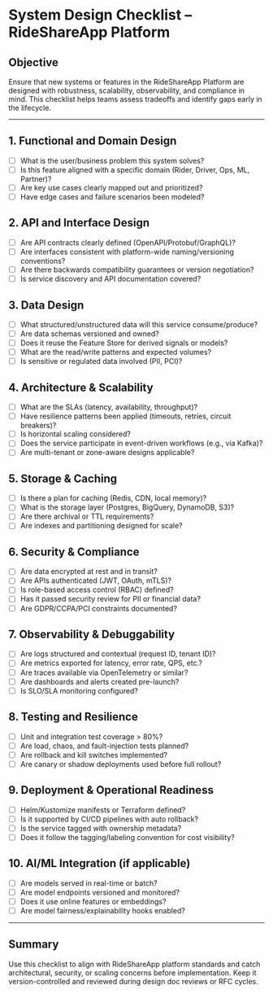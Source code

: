 # System Design Checklist – RideShareApp Platform

## Objective
Ensure that new systems or features in the RideShareApp Platform are designed with robustness, scalability, observability, and compliance in mind. This checklist helps teams assess tradeoffs and identify gaps early in the lifecycle.

---

## 1. Functional and Domain Design
- [ ] What is the user/business problem this system solves?
- [ ] Is this feature aligned with a specific domain (Rider, Driver, Ops, ML, Partner)?
- [ ] Are key use cases clearly mapped out and prioritized?
- [ ] Have edge cases and failure scenarios been modeled?

## 2. API and Interface Design
- [ ] Are API contracts clearly defined (OpenAPI/Protobuf/GraphQL)?
- [ ] Are interfaces consistent with platform-wide naming/versioning conventions?
- [ ] Are there backwards compatibility guarantees or version negotiation?
- [ ] Is service discovery and API documentation covered?

## 3. Data Design
- [ ] What structured/unstructured data will this service consume/produce?
- [ ] Are data schemas versioned and owned?
- [ ] Does it reuse the Feature Store for derived signals or models?
- [ ] What are the read/write patterns and expected volumes?
- [ ] Is sensitive or regulated data involved (PII, PCI)?

## 4. Architecture & Scalability
- [ ] What are the SLAs (latency, availability, throughput)?
- [ ] Have resilience patterns been applied (timeouts, retries, circuit breakers)?
- [ ] Is horizontal scaling considered?
- [ ] Does the service participate in event-driven workflows (e.g., via Kafka)?
- [ ] Are multi-tenant or zone-aware designs applicable?

## 5. Storage & Caching
- [ ] Is there a plan for caching (Redis, CDN, local memory)?
- [ ] What is the storage layer (Postgres, BigQuery, DynamoDB, S3)?
- [ ] Are there archival or TTL requirements?
- [ ] Are indexes and partitioning designed for scale?

## 6. Security & Compliance
- [ ] Are data encrypted at rest and in transit?
- [ ] Are APIs authenticated (JWT, OAuth, mTLS)?
- [ ] Is role-based access control (RBAC) defined?
- [ ] Has it passed security review for PII or financial data?
- [ ] Are GDPR/CCPA/PCI constraints documented?

## 7. Observability & Debuggability
- [ ] Are logs structured and contextual (request ID, tenant ID)?
- [ ] Are metrics exported for latency, error rate, QPS, etc.?
- [ ] Are traces available via OpenTelemetry or similar?
- [ ] Are dashboards and alerts created pre-launch?
- [ ] Is SLO/SLA monitoring configured?

## 8. Testing and Resilience
- [ ] Unit and integration test coverage > 80%?
- [ ] Are load, chaos, and fault-injection tests planned?
- [ ] Are rollback and kill switches implemented?
- [ ] Are canary or shadow deployments used before full rollout?

## 9. Deployment & Operational Readiness
- [ ] Helm/Kustomize manifests or Terraform defined?
- [ ] Is it supported by CI/CD pipelines with auto rollback?
- [ ] Is the service tagged with ownership metadata?
- [ ] Does it follow the tagging/labeling convention for cost visibility?

## 10. AI/ML Integration (if applicable)
- [ ] Are models served in real-time or batch?
- [ ] Are model endpoints versioned and monitored?
- [ ] Does it use online features or embeddings?
- [ ] Are model fairness/explainability hooks enabled?

---

## Summary
Use this checklist to align with RideShareApp platform standards and catch architectural, security, or scaling concerns before implementation. Keep it version-controlled and reviewed during design doc reviews or RFC cycles.
